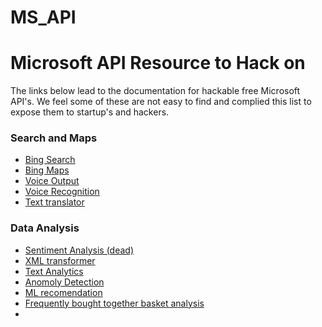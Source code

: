 # MS_API

# Microsoft API Resource to Hack on

The links below lead to the documentation for hackable free Microsoft API's. We feel some of these are not easy to find and complied this list to expose them to startup's and hackers.

### Search and Maps

* [Bing Search](https://onedrive.live.com/view.aspx?resid=9C9479871FBFA822!109&app=Word&authkey=!ACvyZ_MNtngQyCU)
* [Bing Maps](https://msdn.microsoft.com/en-us/library/dd877180.aspx)
* [Voice Output](https://onedrive.live.com/view.aspx?resid=9A8C02C3B59E575!106&ithint=file%2cdocx&app=Word&authkey=!AIEJaNeh8CcDTjU)
* [Voice Recognition](https://onedrive.live.com/view.aspx?resid=9A8C02C3B59E575!106&ithint=file%2cdocx&app=Word&authkey=!AIEJaNeh8CcDTjU)
* [Text translator](https://msdn.microsoft.com/en-us/library/dd576287.aspx)

### Data Analysis

* [Sentiment Analysis (dead)](http://azure.microsoft.com/en-us/marketplace/partners/aml-labs/sentiment-analysis-ml/)
* [XML transformer](https://azure.microsoft.com/en-in/documentation/articles/app-service-logic-transform-xml-documents/)
* [Text Analytics](https://azure.microsoft.com/en-us/documentation/articles/machine-learning-apps-text-analytics/)
* [Anomoly Detection](https://azure.microsoft.com/en-us/documentation/articles/machine-learning-apps-anomaly-detection/)
* [ML recomendation](https://azure.microsoft.com/en-us/documentation/articles/machine-learning-recommendation-api-documentation/)
* [Frequently bought together basket analysis](http://azure.microsoft.com/en-us/marketplace/partners/amla/mba/)
* 


